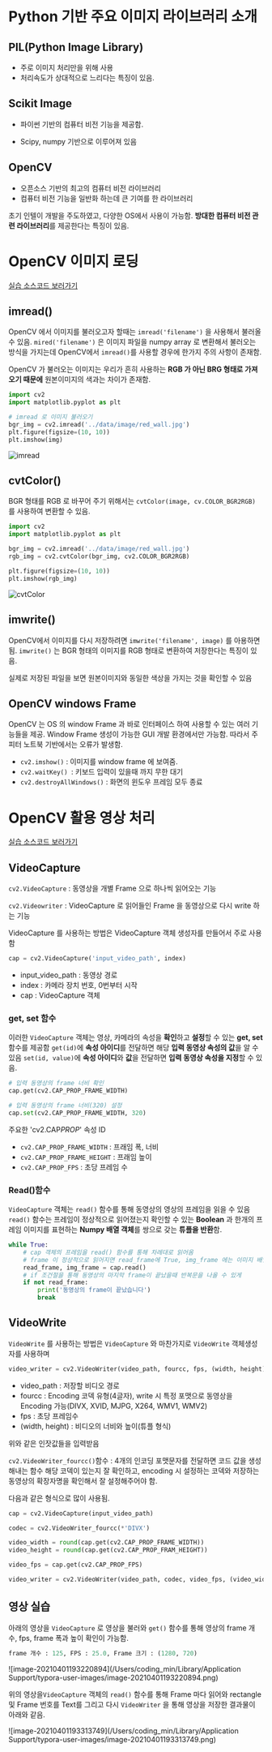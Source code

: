 # Python 기반 주요 이미지 라이브러리 소개



## PIL(Python Image Library)

* 주로 이미지 처리만을 위해 사용
* 처리속도가 상대적으로 느리다는 특징이 있음.



## Scikit Image

* 파이썬 기반의 컴퓨터 비전 기능을 제공함. 

* Scipy, numpy 기반으로 이루어져 있음



## OpenCV

* 오픈소스 기반의 최고의 컴퓨터 비전 라이브러리
* 컴퓨터 비전 기능을 일반화 하는데 큰 기여를 한 라이브러리



초기 인텔이 개발을 주도하였고, 다양한 OS에서 사용이 가능함. **방대한 컴퓨터 비전 관련 라이브러리**를 제공한다는 특징이 있음. 





# OpenCV 이미지 로딩

[실습 소스코드 보러가기](https://github.com/Dongmin-Sim/Computer_vision/blob/main/OpenCV/OpenCV.ipynb)

## imread()

OpenCV 에서 이미지를 불러오고자 할때는 `imread('filename')` 을 사용해서 불러올 수 있음. `mired('filename')` 은 이미지 파일을 numpy array 로 변환해서 불러오는 방식을 가지는데 OpenCV에서 `imread()`를 사용할 경우에 한가지 주의 사항이 존재함. 

OpenCV 가 불러오는 이미지는 우리가 흔히 사용하는 **RGB 가 아닌 BRG 형태로 가져오기 때문에** 원본이미지의 색과는 차이가 존재함. 

```python
import cv2
import matplotlib.pyplot as plt

# imread 로 이미지 불러오기
bgr_img = cv2.imread('../data/image/red_wall.jpg')
plt.figure(figsize=(10, 10))
plt.imshow(img)
```

![imread](https://github.com/Dongmin-Sim/Computer_vision/blob/main/keynote/img/OpenCV_%EA%B0%9C%EC%9A%94_%EB%B0%8F_%EC%8B%A4%EC%8A%B5/imread.png?raw=true)

## cvtColor()

BGR 형태를 RGB 로 바꾸어 주기 위해서는 `cvtColor(image, cv.COLOR_BGR2RGB)` 를 사용하여 변환할 수 있음. 

```python
import cv2
import matplotlib.pyplot as plt

bgr_img = cv2.imread('../data/image/red_wall.jpg')
rgb_img = cv2.cvtColor(bgr_img, cv2.COLOR_BGR2RGB)

plt.figure(figsize=(10, 10))
plt.imshow(rgb_img)
```

![cvtColor](https://github.com/Dongmin-Sim/Computer_vision/blob/main/keynote/img/OpenCV_%EA%B0%9C%EC%9A%94_%EB%B0%8F_%EC%8B%A4%EC%8A%B5/cvtColor.png?raw=true)

## imwrite()

OpenCV에서 이미지를 다시 저장하려면 `imwrite('filename', image)` 를 아용하면 됨.
`imwrite()` 는 BGR 형태의 이미지를 RGB 형태로 변환하여 저장한다는 특징이 있음.

실제로 저장된 파일을 보면 원본이미지와 동일한 색상을 가지는 것을 확인할 수 있음 



## OpenCV windows Frame

OpenCV 는 OS 의 window Frame 과 바로 인터페이스 하여 사용할 수 있는 여러 기능들을 제공. Window Frame 생성이 가능한 GUI 개발 환경에서만 가능함. 따라서 주피터 노트북 기반에서는 오류가 발생함. 



* `cv2.imshow()` : 이미지를 window frame 에 보여줌.
* `cv2.waitKey() `: 키보드 입력이 있을때 까지 무한 대기
* `cv2.destroyAllWindows()` : 화면의 윈도우 프레임 모두 종료





# OpenCV 활용 영상 처리

[실습 소스코드 보러가기](https://github.com/Dongmin-Sim/Computer_vision/blob/main/OpenCV/OpenCV.ipynb)

## VideoCapture

`cv2.VideoCapture` : 동영상을 개별 Frame 으로 하나씩 읽어오는 기능

`cv2.Videowriter` : VideoCapture 로 읽어들인 Frame 을 동영상으로 다시 write 하는 기능



VideoCapture 를 사용하는 방법은 VideoCapture 객체 생성자를 만들어서 주로 사용함

```python
cap = cv2.VideoCapture('input_video_path', index)
```

- input_video_path : 동영상 경로
- index : 카메라 장치 번호, 0번부터 시작
- cap : VideoCapture 객체



### get, set 함수

이러한 `VideoCapture` 객체는 영상, 카메라의 속성을 **확인**하고 **설정**할 수 있는 **get, set** 함수를 제공함
`get(id)`에 **속성 아이디**를 전달하면 해당 **입력 동영상 속성의 값**을 알 수 있음
`set(id, value)`에 **속성 아이디**와 **값**을 전달하면 **입력 동영상 속성을 지정**할 수 있음.

```python
# 입력 동영상의 frame 너비 확인
cap.get(cv2.CAP_PROP_FRAME_WIDTH)

# 입력 동영상의 frame 너비(320) 설정
cap.set(cv2.CAP_PROP_FRAME_WIDTH, 320)
```

주요한 'cv2.CAP*PROP*' 속성 ID

- `cv2.CAP_PROP_FRAME_WIDTH` : 프래임 폭, 너비
- `cv2.CAP_PROP_FRAME_HEIGHT` : 프래임 높이
- `cv2.CAP_PROP_FPS` : 초당 프레임 수



### Read()함수

`VideoCapture` 객체는 `read()` 함수를 통해 동영상의 영상의 프레임을 읽을 수 있음
`read()` 함수는 프레임이 정상적으로 읽어졌는지 확인할 수 있는 **Boolean** 과 한개의 프레임 이미지를 표현하는 **Numpy 배열 객체**를 쌍으로 갖는 **튜플을 반환**함.

```python
while True:
    # cap 객체의 프레임을 read() 함수를 통해 차례대로 읽어옴
    # frame 이 정상적으로 읽어지면 read_frame에 True, img_frame 에는 이미지 배열이 들어오게 됨.
    read_frame, img_frame = cap.read()
    # if 조건절을 통해 동영상의 마지막 frame이 끝났을때 반복문을 나올 수 있게
    if not read_frame:
        print('동영상의 frame이 끝났습니다')
        break
```



## VideoWrite

`VideoWrite` 를 사용하는 방법은 `VideoCapture` 와 마찬가지로 `VideoWrite` 객체생성자를 사용하며

```python
video_writer = cv2.VideoWriter(video_path, fourcc, fps, (width, height))
```

- video_path : 저장할 비디오 경로
- fourcc : Encoding 코덱 유형(4글자), write 시 특정 포맷으로 동영상을 Encoding 가능(DIVX, XVID, MJPG, X264, WMV1, WMV2)
- fps : 초당 프레임수
- (width, height) : 비디오의 너비와 높이(튜플 형식)

위와 같은 인잣값들을 입력받음

`cv2.VideoWriter_fourcc()`함수 : 4개의 인코딩 포맷문자를 전달하면 코드 값을 생성해내는 함수
해당 코덱이 있는지 잘 확인하고, encoding 시 설정하는 코덱와 저장하는 동영상의 확장자명을 확인해서 잘 설정해주어야 함.

다음과 같은 형식으로 많이 사용됨.

```python
cap = cv2.VideoCapture(input_video_path)

codec = cv2.VideoWriter_fourcc(*'DIVX')

video_width = round(cap.get(cv2.CAP_PROP_FRAME_WIDTH))
video_height = round(cap.get(cv2.CAP_PROP_FRAM_HEIGHT))

video_fps = cap.get(cv2.CAP_PROP_FPS)

video_writer = cv2.VideoWriter(video_path, codec, video_fps, (video_width, video_height))
```



## 영상 실습

아래의 영상을 `VideoCapture` 로 영상을 불러와 `get()` 함수를 통해 영상의 frame 개수, fps, frame 폭과 높이 확인이 가능함. 

```python
frame 개수 : 125, FPS : 25.0, Frame 크기 : (1280, 720)
```

![image-20210401193220894](/Users/coding_min/Library/Application Support/typora-user-images/image-20210401193220894.png)



위의 영상을`VideoCapture` 객체의 `read()` 함수를 통해 Frame 마다 읽어와 rectangle 및 Frame 번호를 Text를 그리고 다시 `VideoWriter` 을 통해 영상을 저장한 결과물이 아래와 같음.

![image-20210401193313749](/Users/coding_min/Library/Application Support/typora-user-images/image-20210401193313749.png)

